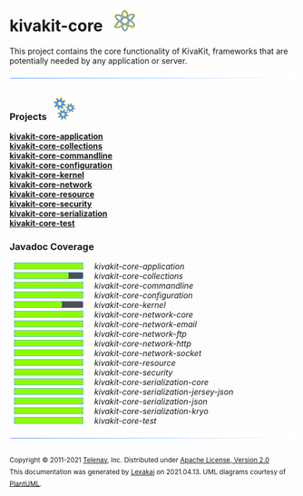 # kivakit-core &nbsp;&nbsp;![](../documentation/images/nucleus-40.png)

This project contains the core functionality of KivaKit, frameworks that are potentially needed by any application or server.

![](documentation/images/horizontal-line.png)

[//]: # (start-user-text)



[//]: # (end-user-text)

### Projects &nbsp; ![](documentation/images/gears-40.png)

[**kivakit-core-application**](application/README.md)  
[**kivakit-core-collections**](collections/README.md)  
[**kivakit-core-commandline**](commandline/README.md)  
[**kivakit-core-configuration**](configuration/README.md)  
[**kivakit-core-kernel**](kernel/README.md)  
[**kivakit-core-network**](network/README.md)  
[**kivakit-core-resource**](resource/README.md)  
[**kivakit-core-security**](security/README.md)  
[**kivakit-core-serialization**](serialization/README.md)  
[**kivakit-core-test**](test/README.md)  

### Javadoc Coverage

&nbsp;  ![](documentation/images/meter-100-12.png) &nbsp; &nbsp; *kivakit-core-application*  
&nbsp;  ![](documentation/images/meter-80-12.png) &nbsp; &nbsp; *kivakit-core-collections*  
&nbsp;  ![](documentation/images/meter-100-12.png) &nbsp; &nbsp; *kivakit-core-commandline*  
&nbsp;  ![](documentation/images/meter-100-12.png) &nbsp; &nbsp; *kivakit-core-configuration*  
&nbsp;  ![](documentation/images/meter-70-12.png) &nbsp; &nbsp; *kivakit-core-kernel*  
&nbsp;  ![](documentation/images/meter-100-12.png) &nbsp; &nbsp; *kivakit-core-network-core*  
&nbsp;  ![](documentation/images/meter-100-12.png) &nbsp; &nbsp; *kivakit-core-network-email*  
&nbsp;  ![](documentation/images/meter-100-12.png) &nbsp; &nbsp; *kivakit-core-network-ftp*  
&nbsp;  ![](documentation/images/meter-100-12.png) &nbsp; &nbsp; *kivakit-core-network-http*  
&nbsp;  ![](documentation/images/meter-100-12.png) &nbsp; &nbsp; *kivakit-core-network-socket*  
&nbsp;  ![](documentation/images/meter-100-12.png) &nbsp; &nbsp; *kivakit-core-resource*  
&nbsp;  ![](documentation/images/meter-100-12.png) &nbsp; &nbsp; *kivakit-core-security*  
&nbsp;  ![](documentation/images/meter-100-12.png) &nbsp; &nbsp; *kivakit-core-serialization-core*  
&nbsp;  ![](documentation/images/meter-100-12.png) &nbsp; &nbsp; *kivakit-core-serialization-jersey-json*  
&nbsp;  ![](documentation/images/meter-100-12.png) &nbsp; &nbsp; *kivakit-core-serialization-json*  
&nbsp;  ![](documentation/images/meter-100-12.png) &nbsp; &nbsp; *kivakit-core-serialization-kryo*  
&nbsp;  ![](documentation/images/meter-100-12.png) &nbsp; &nbsp; *kivakit-core-test*

[//]: # (start-user-text)



[//]: # (end-user-text)

![](documentation/images/horizontal-line.png)

<sub>Copyright &#169; 2011-2021 [Telenav](http://telenav.com), Inc. Distributed under [Apache License, Version 2.0](LICENSE)</sub>  
<sub>This documentation was generated by [Lexakai](https://github.com/Telenav/lexakai) on 2021.04.13. UML diagrams courtesy
of [PlantUML](http://plantuml.com).</sub>

